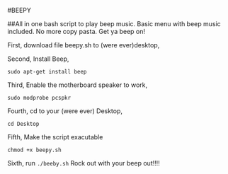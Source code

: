 
#BEEPY

##All in one bash script to play beep music. Basic menu with beep music included. No more copy pasta.  Get ya beep on! 

First, download file beepy.sh to (were ever)desktop, 

Second, Install Beep, 

`sudo apt-get install beep` 

Third, Enable the motherboard speaker to work,

`sudo modprobe pcspkr` 

Fourth, cd to your (were ever) Desktop, 

`cd Desktop` 

Fifth, Make the script exacutable 

`chmod +x beepy.sh`

Sixth, run `./beeby.sh` Rock out with your beep out!!!!


